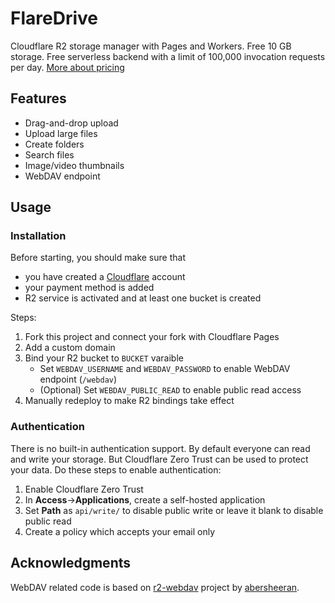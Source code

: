# FlareDrive

Cloudflare R2 storage manager with Pages and Workers. Free 10 GB storage. Free serverless backend with a limit of 100,000 invocation requests per day. [More about pricing](https://developers.cloudflare.com/r2/platform/pricing/)

## Features

- Drag-and-drop upload
- Upload large files
- Create folders
- Search files
- Image/video thumbnails
- WebDAV endpoint

## Usage

### Installation

Before starting, you should make sure that

- you have created a [Cloudflare](https://dash.cloudflare.com/) account
- your payment method is added
- R2 service is activated and at least one bucket is created

Steps:

1. Fork this project and connect your fork with Cloudflare Pages
2. Add a custom domain
3. Bind your R2 bucket to `BUCKET` varaible
   - Set `WEBDAV_USERNAME` and `WEBDAV_PASSWORD` to enable WebDAV endpoint (`/webdav`)
   - (Optional) Set `WEBDAV_PUBLIC_READ` to enable public read access
4. Manually redeploy to make R2 bindings take effect

### Authentication

There is no built-in authentication support. By default everyone can read and write your storage. But Cloudflare Zero Trust can be used to protect your data. Do these steps to enable authentication:

1. Enable Cloudflare Zero Trust
2. In **Access**->**Applications**, create a self-hosted application
3. Set **Path** as `api/write/` to disable public write or leave it blank to disable public read
4. Create a policy which accepts your email only

## Acknowledgments

WebDAV related code is based on [r2-webdav](
  https://github.com/abersheeran/r2-webdav
) project by [abersheeran](
  https://github.com/abersheeran
).
